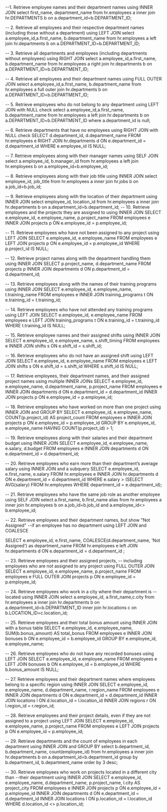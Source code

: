 
--1. Retrieve employee names and their department names using INNER JOIN
select first_name, department_name from hr.employees a inner join hr.DEPARTMENTS b on 
a.department_id=b.DEPARTMENT_ID;

-- 2. Retrieve all employees and their respective department names (including those without a department) using LEFT JOIN
select a.employee_id,a.first_name, b.department_name from hr.employees a
left join hr.departments b on a.DEPARTMENT_ID=b.DEPARTMENT_ID;

-- 3. Retrieve all departments and employees (including departments without employees) using RIGHT JOIN
select a.employee_id,a.first_name, b.department_name from hr.employees a
right join hr.departments b on a.DEPARTMENT_ID=b.DEPARTMENT_ID;

-- 4. Retrieve all employees and their department names using FULL OUTER JOIN
select a.employee_id,a.first_name, b.department_name from hr.employees a
full outer join hr.departments b on a.DEPARTMENT_ID=b.DEPARTMENT_ID;

-- 5. Retrieve employees who do not belong to any department using LEFT JOIN with NULL check
select a.employee_id,a.first_name, b.department_name from hr.employees a
left join hr.departments b on a.DEPARTMENT_ID=b.DEPARTMENT_ID
where a.department_id is null;

-- 6. Retrieve departments that have no employees using RIGHT JOIN with NULL check
SELECT d.department_id, d.department_name
FROM hr.employees e
RIGHT JOIN hr.departments d ON e.department_id = d.department_id
WHERE e.employee_id IS NULL;

-- 7. Retrieve employees along with their manager names using SELF JOIN
select a.employee_id, b.manager_id from hr.employees a left join hr.employees b
on a.employee_id=b.employee_id; 

-- 8. Retrieve employees along with their job title using INNER JOIN
select employee_id, job_title from hr.employees a inner join hr.jobs b on a.job_id=b.job_id;

-- 9. Retrieve employees along with the location of their department using INNER JOIN
select employee_id, location_id from hr.employees a inner join hr.departments b on a.department_id=b.department_id;
-- 10. Retrieve employees and the projects they are assigned to using INNER JOIN
SELECT e.employee_id, e.employee_name, p.project_name
FROM employees e
INNER JOIN projects p ON e.employee_id = p.employee_id;

-- 11. Retrieve employees who have not been assigned to any project using LEFT JOIN
SELECT e.employee_id, e.employee_name
FROM employees e
LEFT JOIN projects p ON e.employee_id = p.employee_id
WHERE p.project_id IS NULL;

-- 12. Retrieve project names along with the department handling them using INNER JOIN
SELECT p.project_name, d.department_name
FROM projects p
INNER JOIN departments d ON p.department_id = d.department_id;

-- 13. Retrieve employees along with the names of their training programs using INNER JOIN
SELECT e.employee_id, e.employee_name, t.training_name
FROM employees e
INNER JOIN training_programs t ON e.training_id = t.training_id;

-- 14. Retrieve employees who have not attended any training programs using LEFT JOIN
SELECT e.employee_id, e.employee_name
FROM employees e
LEFT JOIN training_programs t ON e.training_id = t.training_id
WHERE t.training_id IS NULL;

-- 15. Retrieve employee names and their assigned shifts using INNER JOIN
SELECT e.employee_id, e.employee_name, s.shift_timing
FROM employees e
INNER JOIN shifts s ON e.shift_id = s.shift_id;

-- 16. Retrieve employees who do not have an assigned shift using LEFT JOIN
SELECT e.employee_id, e.employee_name
FROM employees e
LEFT JOIN shifts s ON e.shift_id = s.shift_id
WHERE s.shift_id IS NULL;

-- 17. Retrieve employees, their department names, and their assigned project names using multiple INNER JOINs
SELECT e.employee_id, e.employee_name, d.department_name, p.project_name
FROM employees e
INNER JOIN departments d ON e.department_id = d.department_id
INNER JOIN projects p ON e.employee_id = p.employee_id;

-- 18. Retrieve employees who have worked on more than one project using INNER JOIN and GROUP BY
SELECT e.employee_id, e.employee_name, COUNT(p.project_id) AS project_count
FROM employees e
INNER JOIN projects p ON e.employee_id = p.employee_id
GROUP BY e.employee_id, e.employee_name
HAVING COUNT(p.project_id) > 1;

-- 19. Retrieve employees along with their salaries and their department budget using INNER JOIN
SELECT e.employee_id, e.employee_name, e.salary, d.budget
FROM employees e
INNER JOIN departments d ON e.department_id = d.department_id;

-- 20. Retrieve employees who earn more than their department’s average salary using INNER JOIN and a subquery
SELECT e.employee_id, e.first_name, e.salary
FROM hr.employees e
INNER JOIN hr.departments d ON e.department_id = d.department_id
WHERE e.salary > (SELECT AVG(salary) FROM hr.employees WHERE department_id = e.department_id);

-- 21. Retrieve employees who have the same job role as another employee using SELF JOIN
select a.first_name, b.first_name alias
from hr.employees a inner join 
hr.employees b on a.job_id=b.job_id
and a.employee_id<> b.employee_id;


-- 22. Retrieve employees and their department names, but show "Not Assigned" 
--if an employee has no department using LEFT JOIN and COALESCE

SELECT e.employee_id, e.first_name,  COALESCE(d.department_name, 'Not Assigned')
as department_name
FROM hr.employees e
left JOIN hr.departments d ON e.department_id = d.department_id
;

-- 23. Retrieve employees and their assigned projects, 
-- including employees who are not assigned to any project using FULL OUTER JOIN
SELECT e.employee_id, e.employee_name, p.project_name
FROM employees e
FULL OUTER JOIN projects p ON e.employee_id = p.employee_id;

-- 24. Retrieve employees who work in a city where their department is
-- located using INNER JOIN
select a.employee_id, a.first_name,c.city from hr.employees a inner join
hr.departments b on a.department_id=b.DEPARTMENT_ID
inner join hr.locations c on b.LOCATION_ID=c.location_id;

-- 25. Retrieve employees and their total bonus amount using INNER JOIN with a bonus table
SELECT e.employee_id, e.employee_name, SUM(b.bonus_amount) AS total_bonus
FROM employees e
INNER JOIN bonuses b ON e.employee_id = b.employee_id
GROUP BY e.employee_id, e.employee_name;

-- 26. Retrieve employees who do not have any recorded bonuses using LEFT JOIN
SELECT e.employee_id, e.employee_name
FROM employees e
LEFT JOIN bonuses b ON e.employee_id = b.employee_id
WHERE b.bonus_amount IS NULL;

-- 27. Retrieve employees and their department names where employees belong to a specific region using INNER JOIN
SELECT e.employee_id, e.employee_name, d.department_name, r.region_name
FROM employees e
INNER JOIN departments d ON e.department_id = d.department_id
INNER JOIN locations l ON d.location_id = l.location_id
INNER JOIN regions r ON l.region_id = r.region_id;

-- 28. Retrieve employees and their project details, even if they are not assigned to a project using LEFT JOIN
SELECT e.employee_id, e.employee_name, p.project_name
FROM employees e
LEFT JOIN projects p ON e.employee_id = p.employee_id;

-- 29. Retrieve departments and the count of employees in each department using INNER JOIN and GROUP BY
select b.department_id, b.department_name, count(employee_id) from hr.employees a 
inner join hr.departments b on a.department_id=b.department_id 
group by  b.department_id, b.department_name
order by 3 desc;

-- 30. Retrieve employees who work on projects located in a different city than 
--their department using INNER JOIN
SELECT e.employee_id, e.employee_name, d.department_name, p.project_name, l.city AS project_city
FROM employees e
INNER JOIN projects p ON e.employee_id = p.employee_id
INNER JOIN departments d ON e.department_id = d.department_id
INNER JOIN locations l ON p.location_id = l.location_id
WHERE d.location_id <> p.location_id;


